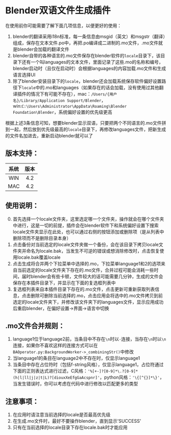 # Blender双语文件生成插件
在使用前你可能需要了解下面几项信息，以便更好的使用：
1. blender的翻译采用i18n标准，每一条信息由msgid（英文）和msgstr（翻译）组成，保存在文本文件.po中，再把.po编译成二进制的.mo文件，.mo文件就是blender会加载的翻译文件
2. blender自带的各种语言的.mo文件保存在blender软件的`locale`目录下，该目录下还有一个叫languages的文本文件，里面记录了这些.mo的名称和编号，blender启动时（且仅在启动时）会根据languages的内容加载.mo文件和生成语言选择UI
3. 除了blender安装目录下的`locale`，blender还会加载系统保存软件偏好设置路径下`locale`中的.mo和languages（如果存在的话会加载，没有使用过其他翻译插件的情况下有可能不存在），mac：`/Users/{用户名}/Library/Application Support/Blender`，win:`C:\Users\Administrator\AppData\Roaming\Blender Foundation\Blender`，系统偏好设置的优先级更高

根据上述3条信息可知，想要blender显示双语，只要把两个不同语言的.mo文件拼到一起，然后放到优先级最高的`locale`目录下，再修改languages文件，把新生成的文件名加进去，重新启动blender就可以了

## 版本支持：
| 系统 | 版本 |
|:------:|:-------:|
| WIN | 4.2 |
| MAC | 4.2 |

## 使用说明：
0. 首先选择一个locale文件夹，这里选定哪一个文件夹，操作就会在哪个文件夹中进行，这是一切的前提，插件会在blender软件下和系统偏好设置下搜索locale文件夹显示在此处，也可以通过右侧的按钮添加或删除项（是从列表中删除项而不是删除目录本身）
1. 点击备份对当前选定的locale文件夹做一个备份，会在该目录下拷贝locale文件夹并命名为locale.bak，当发生不可逆的错误或想消除修改时，点击恢复使用locale.bak覆盖locale
2. 点击生成将合并两个下拉菜单中选择的.mo，下拉菜单language1和2的选项来自当前选定的locale文件夹下存在的.mo文件，合并过程可能会消耗一些时间，届时blender会有些卡顿，文件较大的话可能需要几分钟，生成的文件会保存在本插件目录下，并显示在下面的复选框列表中
3. 复选框列表来自本插件目录下存在的.mo文件，点击更新可重新获取列表信息，点击删除可删除当前选择的.mo，点击应用会将选中的.mo文件拷贝到前选定的locale文件夹下，并修改该文件夹下的languages文件，显示应用成功后重启blender，在偏好设置->界面->语言中切换

## .mo文件合并规则：
1. language1位于language2前，当条目中不存在`\n`时以`·`连接，当存在`\n`时以`\n`连接，如果你不喜欢这样的连接方式可以在`BAOperator.py:BackgroundWorker->_combiningStr()`中修改
2. 当language1的条目在language2中不存在时，仅显示language1
3. 当条目中存在占位符时（包括f-string风格），仅显示language1，占位符通过下面的正则表达式进行过滤，C风格：`'%[+-]?[0-9]*\.?[0-9]*(h|l|ll|j|z|t|L)?[diouxXeEfgGaAcspnr]'`，python风格：`'\{[^{}]*\}'`，当发生错误时，你可以考虑在代码中进行修改以匹配更多的类型

## 注意事项：
1. 在应用时请注意当前选择的locale是否最高优先级
2. 在生成.mo文件时，最好不要操作blender，直到显示'SUCCESS'
3. 只有在当前选择的locale目录下存在locale.bak时才能应用
